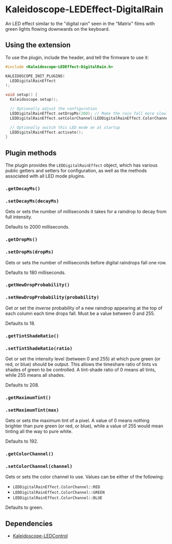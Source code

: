# Kaleidoscope-LEDEffect-DigitalRain

An LED effect similar to the "digital rain" seen in the "Matrix" films
with green lights flowing downwards on the keyboard.

## Using the extension

To use the plugin, include the header, and tell the firmware to use it:

```c++
#include <Kaleidoscope-LEDEffect-DigitalRain.h>

KALEIDOSCOPE_INIT_PLUGINS(
  LEDDigitalRainEffect
);

void setup() {
  Kaleidoscope.setup();

  // Optionally adjust the configuration
  LEDDigitalRainEffect.setDropMs(260); // Make the rain fall more slowly
  LEDDigitalRainEffect.setColorChannel(LEDDigitalRainEffect.ColorChannel::BLUE);

  // Optionally switch this LED mode on at startup
  LEDDigitalRainEffect.activate();
}
```

## Plugin methods

The plugin provides the `LEDDigitalRainEffect` object, which has various public
getters and setters for configuration, as well as the methods associated with
all LED mode plugins.

### `.getDecayMs()`
### `.setDecayMs(decayMs)`

Gets or sets the number of milliseconds it takes for a raindrop to decay from
full intensity.

Defaults to 2000 milliseconds.

### `.getDropMs()`
### `.setDropMs(dropMs)`

Gets or sets the number of milliseconds before digital raindrops fall one row.

Defaults to 180 milliseconds.

### `.getNewDropProbability()`
### `.setNewDropProbability(probability)`

Get or set the *inverse* probability of a new raindrop appearing at the top of
each column each time drops fall. Must be a value between 0 and 255.

Defaults to 18.

### `.getTintShadeRatio()`
### `.setTintShadeRatio(ratio)`

Get or set the intensity level (between 0 and 255) at which pure green (or red,
or blue) should be output. This allows the timeshare ratio of tints vs shades of
green to be controlled. A tint-shade ratio of 0 means all tints, while 255 means
all shades.

Defaults to 208.

### `.getMaximumTint()`
### `.setMaximumTint(max)`

Gets or sets the maximum tint of a pixel. A value of 0 means nothing brighter
than pure green (or red, or blue), while a value of 255 would mean tinting all
the way to pure white.

Defaults to 192.

### `.getColorChannel()`
### `.setColorChannel(channel)`

Gets or sets the color channel to use. Values can be either of the following:

- `LEDDigitalRainEffect.ColorChannel::RED`
- `LEDDigitalRainEffect.ColorChannel::GREEN`
- `LEDDigitalRainEffect.ColorChannel::BLUE`

Defaults to green.

## Dependencies

* [Kaleidoscope-LEDControl](Kaleidoscope-LEDControl.md)
